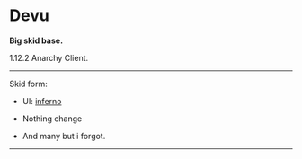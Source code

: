# Devu

**Big skid base.**
 
1.12.2 Anarchy Client.
 
---

Skid form:
  
- UI: [inferno](https://github.com/Sxmurai/Inferno)


- Nothing change


- And many but i forgot.

---



